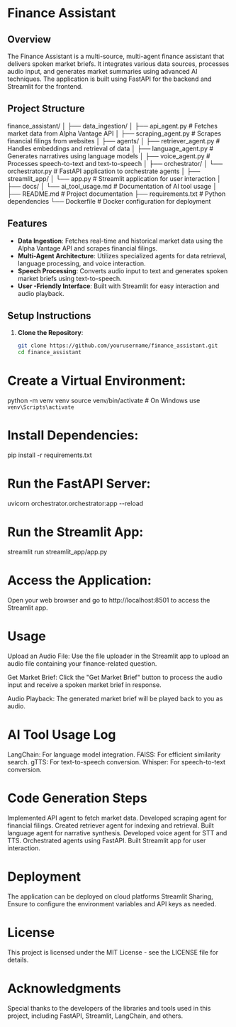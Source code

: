 # Finance Assistant

## Overview
The Finance Assistant is a multi-source, multi-agent finance assistant that delivers spoken market briefs. It integrates various data sources, processes audio input, and generates market summaries using advanced AI techniques. The application is built using FastAPI for the backend and Streamlit for the frontend.

## Project Structure
finance_assistant/ │ ├── data_ingestion/ │ ├── api_agent.py # Fetches market data from Alpha Vantage API │ ├── scraping_agent.py # Scrapes financial filings from websites │ ├── agents/ │ ├── retriever_agent.py # Handles embeddings and retrieval of data │ ├── language_agent.py # Generates narratives using language models │ ├── voice_agent.py # Processes speech-to-text and text-to-speech │ ├── orchestrator/ │ └── orchestrator.py # FastAPI application to orchestrate agents │ ├── streamlit_app/ │ └── app.py # Streamlit application for user interaction │ ├── docs/ │ └── ai_tool_usage.md # Documentation of AI tool usage │ ├── README.md # Project documentation ├── requirements.txt # Python dependencies └── Dockerfile # Docker configuration for deployment


## Features
- **Data Ingestion**: Fetches real-time and historical market data using the Alpha Vantage API and scrapes financial filings.
- **Multi-Agent Architecture**: Utilizes specialized agents for data retrieval, language processing, and voice interaction.
- **Speech Processing**: Converts audio input to text and generates spoken market briefs using text-to-speech.
- **User -Friendly Interface**: Built with Streamlit for easy interaction and audio playback.

## Setup Instructions
1. **Clone the Repository**:
   ```bash
   git clone https://github.com/yourusername/finance_assistant.git
   cd finance_assistant


# Create a Virtual Environment:

python -m venv venv
source venv/bin/activate  # On Windows use `venv\Scripts\activate`

# Install Dependencies:
pip install -r requirements.txt

# Run the FastAPI Server:
uvicorn orchestrator.orchestrator:app --reload

# Run the Streamlit App:
streamlit run streamlit_app/app.py

# Access the Application:
Open your web browser and go to http://localhost:8501 to access the Streamlit app.

# Usage
Upload an Audio File: Use the file uploader in the Streamlit app to upload an audio file containing your finance-related question.

Get Market Brief: Click the "Get Market Brief" button to process the audio input and receive a spoken market brief in response.

Audio Playback: The generated market brief will be played back to you as audio.



# AI Tool Usage Log
LangChain: For language model integration.
FAISS: For efficient similarity search.
gTTS: For text-to-speech conversion.
Whisper: For speech-to-text conversion.

# Code Generation Steps
Implemented API agent to fetch market data.
Developed scraping agent for financial filings.
Created retriever agent for indexing and retrieval.
Built language agent for narrative synthesis.
Developed voice agent for STT and TTS.
Orchestrated agents using FastAPI.
Built Streamlit app for user interaction.

# Deployment
The application can be deployed on cloud platforms  Streamlit Sharing, Ensure to configure the environment variables and API keys as needed.

# License
This project is licensed under the MIT License - see the LICENSE file for details.

# Acknowledgments
Special thanks to the developers of the libraries and tools used in this project, including FastAPI, Streamlit, LangChain, and others.
